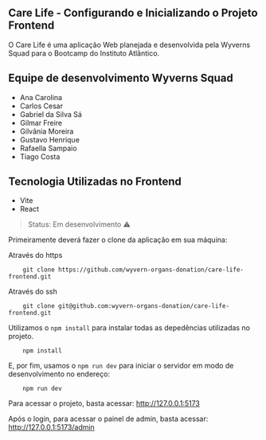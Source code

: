 ## Care Life - Configurando e Inicializando o Projeto Frontend

 O Care Life é uma aplicação Web planejada e desenvolvida pela Wyverns Squad para o Bootcamp do Instituto Atlântico.

## Equipe de desenvolvimento Wyverns Squad
- Ana Carolina
- Carlos Cesar
- Gabriel da Silva Sá
- Gilmar Freire
- Gilvânia Moreira
- Gustavo Henrique
- Rafaella Sampaio
- Tiago Costa

## Tecnologia Utilizadas no Frontend
- Vite
- React

> Status: Em desenvolvimento ⚠️

Primeiramente deverá fazer o clone da aplicação em sua máquina:

Através do https
```
    git clone https://github.com/wyvern-organs-donation/care-life-frontend.git
```

Através do ssh
```
    git clone git@github.com:wyvern-organs-donation/care-life-frontend.git
```

Utilizamos o `npm install` para instalar todas as depedências utilizadas no projeto.

```
    npm install 
```


E, por fim, usamos o `npm run dev` para iniciar o servidor em modo de desenvolvimento  no endereço:
```
    npm run dev
```

Para acessar o projeto, basta acessar:
http://127.0.0.1:5173

Após o login, para acessar o painel de admin, basta acessar:
http://127.0.0.1:5173/admin
